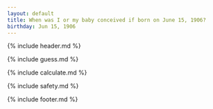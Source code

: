 ```yaml
---
layout: default
title: When was I or my baby conceived if born on June 15, 1906?
birthday: Jun 15, 1906
---
```


{% include header.md %}

{% include guess.md %}

{% include calculate.md %}

{% include safety.md %}

{% include footer.md %}



